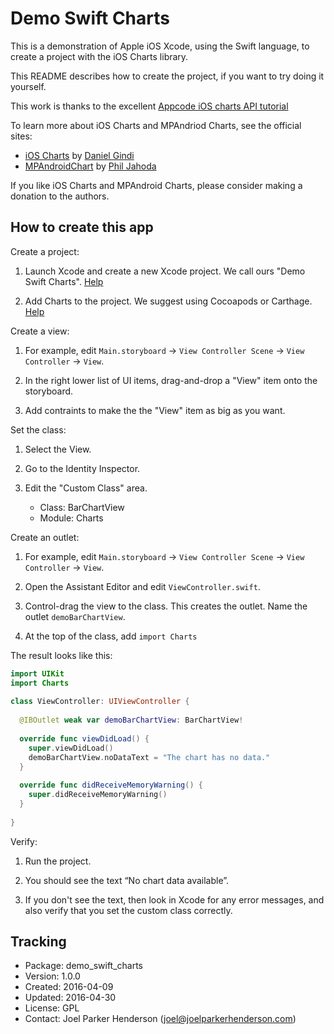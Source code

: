 # Demo Swift Charts

This is a demonstration of Apple iOS Xcode, using the Swift language, to create a project with the iOS Charts library.

This README describes how to create the project, if you want to try doing it yourself.

This work is thanks to the excellent [Appcode iOS charts API tutorial](http://www.appcoda.com/ios-charts-api-tutorial/)

To learn more about iOS Charts and MPAndriod Charts, see the official sites:

  * [iOS Charts](https://github.com/danielgindi/ios-charts) by [Daniel Gindi](https://github.com/danielgindi) 
  * [MPAndroidChart](https://github.com/PhilJay/MPAndroidChart) by [Phil Jahoda](https://github.com/PhilJay)

If you like iOS Charts and MPAndroid Charts, please consider making a donation to the authors. 

## How to create this app

Create a project:

  1. Launch Xcode and create a new Xcode project. We call ours "Demo Swift Charts". [Help](doc/setup/create_a_new_xcode_project.md)
	
  1. Add Charts to the project. We suggest using Cocoapods or Carthage. [Help](doc/setup/add_charts_to_the_project.md)

Create a view:

  1. For example, edit `Main.storyboard` → `View Controller Scene` → `View Controller` → `View`.

  1. In the right lower list of UI items, drag-and-drop a "View" item onto the storyboard.

  1. Add contraints to make the the "View" item as big as you want.

Set the class:

  1. Select the View. 

  1. Go to the Identity Inspector.

  1. Edit the "Custom Class" area.

      * Class: BarChartView
      * Module: Charts
    
Create an outlet:

  1. For example, edit `Main.storyboard` → `View Controller Scene` → `View Controller` → `View`.

  1. Open the Assistant Editor and edit `ViewController.swift`. 

  1. Control-drag the view to the class. This creates the outlet. Name the outlet `demoBarChartView`. 

  1. At the top of the class, add `import Charts`

The result looks like this:
	
```swift
import UIKit
import Charts
	
class ViewController: UIViewController {
	
  @IBOutlet weak var demoBarChartView: BarChartView!
	
  override func viewDidLoad() {
    super.viewDidLoad()
    demoBarChartView.noDataText = "The chart has no data."
  }
	
  override func didReceiveMemoryWarning() {
    super.didReceiveMemoryWarning()
  }
	
}
```
 
Verify:

  1. Run the project.

  1. You should see the text “No chart data available”.
 
  1. If you don't see the text, then look in Xcode for any error messages, and also verify that you set the custom class correctly.
  
## Tracking

* Package: demo_swift_charts
* Version: 1.0.0
* Created: 2016-04-09
* Updated: 2016-04-30
* License: GPL
* Contact: Joel Parker Henderson (joel@joelparkerhenderson.com)
